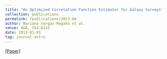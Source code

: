 ```yaml
---
title: "An Optimized Correlation Function Estimator for Galaxy Surveys"
collection: publications
permalink: /publications/2013-AA
author: Mariana Vargas-Magaña et al.
venue: A&A, 554:A131
date: 2013-01-01
tag: journal-astro
---
```


[[Paper](https://www.aanda.org/articles/aa/full_html/2013/06/aa20790-12/aa20790-12.html)]
<br>
<br>
